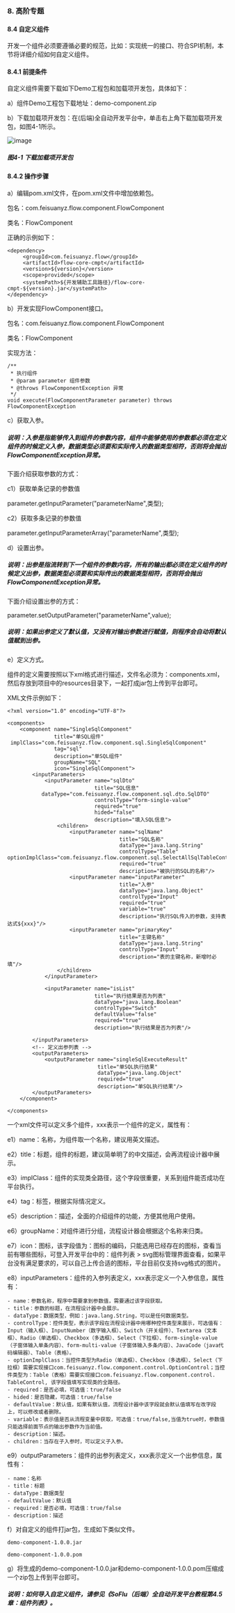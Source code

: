 ### 8. 高阶专题

#### 8.4 自定义组件

开发一个组件必须要遵循必要的规范，比如：实现统一的接口、符合SPI机制，本节将详细介绍如何自定义组件。

#### 8.4.1 前提条件

自定义组件需要下载如下Demo工程包和加载项开发包，具体如下：

a）组件Demo工程包下载地址：demo-component.zip

b）下载加载项开发包：在(后端)全自动开发平台中，单击右上角下载加载项开发包，如图4-1所示。

![image](https://user-images.githubusercontent.com/79617492/211453387-de226c9e-2a67-471b-aa08-ae3b0b3d0661.png)

##### 图4-1 下载加载项开发包

#### 8.4.2 操作步骤

a）编辑pom.xml文件，在pom.xml文件中增加依赖包。

包名：com.feisuanyz.flow.component.FlowComponent

类名：FlowComponent

正确的示例如下：

```
<dependency>
     <groupId>com.feisuanyz.flow</groupId>
     <artifactId>flow-core-cmpt</artifactId>
     <version>${version}</version>
     <scope>provided</scope>
     <systemPath>${开发辅助工具路径}/flow-core-cmpt-${version}.jar</systemPath>
</dependency>
```

b）开发实现FlowComponent接口。

包名：com.feisuanyz.flow.component.FlowComponent

类名：FlowComponent

实现方法：

```
/**
 * 执行组件
 * @param parameter 组件参数
 * @throws FlowComponentException 异常
 */
void execute(FlowComponentParameter parameter) throws FlowComponentException
```

c）获取入参。

##### 说明：入参是指能够传入到组件的参数内容，组件中能够使用的参数都必须在定义组件的时候定义入参，数据类型必须要和实际传入的数据类型相符，否则将会抛出FlowComponentException异常。

下面介绍获取参数的方式：

c1）获取单条记录的参数值

parameter.getInputParameter("parameterName",类型);

c2）获取多条记录的参数值

parameter.getInputParameterArray("parameterName",类型);

d）设置出参。

##### 说明：出参是指流转到下一个组件的参数内容，所有的输出都必须在定义组件的时候定义出参，数据类型必须要和实际传出的数据类型相符，否则将会抛出FlowComponentException异常。

下面介绍设置出参的方式：

parameter.setOutputParameter("parameterName",value);

##### 说明：如果出参定义了默认值，又没有对输出参数进行赋值，则程序会自动将默认值赋到出参。

e）定义方式。

组件的定义需要按照以下xml格式进行描述，文件名必须为：components.xml，然后存放到项目中的resources目录下，一起打成jar包上传到平台即可。

XML文件示例如下：

```
<?xml version="1.0" encoding="UTF-8"?>

<components>
    <component name="SingleSqlComponent"
               title="单SQL组件"
 implClass="com.feisuanyz.flow.component.sql.SingleSqlComponent"
               tag="sql"
               description="单SQL组件"
               groupName="SQL"
               icon="SingleSqlComponent">
        <inputParameters>
            <inputParameter name="sqlDto"
                            title="SQL信息"
           dataType="com.feisuanyz.flow.component.sql.dto.SqlDTO"
                            controlType="form-single-value"
                            required="true"
                            hided="false"
                            description="填入SQL信息">
                <children>
                    <inputParameter name="sqlName"
                                    title="SQL名称"
                                    dataType="java.lang.String"
                                    controlType="Table"          optionImplClass="com.feisuanyz.flow.component.sql.SelectAllSqlTableControl"
                                    required="true"
                                    description="被执行的SQL的名称"/>
                    <inputParameter name="inputParameter"
                                    title="入参"
                                    dataType="java.lang.Object"
                                    controlType="Input"
                                    required="true"
                                    variable="true"
                                    description="执行SQL传入的参数，支持表达式${xxx}"/>
                    <inputParameter name="primaryKey"
                                    title="主键名称"
                                    dataType="java.lang.String"
                                    controlType="Input"
                                    description="表的主键名称，新增时必填"/>
                </children>
            </inputParameter>

            <inputParameter name="isList"
                            title="执行结果是否为列表"
                            dataType="java.lang.Boolean"
                            controlType="Switch"
                            defaultValue="false"
                            required="true"
                            description="执行结果是否为列表"/>

        </inputParameters>
        <!-- 定义出参列表 -->
        <outputParameters>
            <outputParameter name="singleSqlExecuteResult"
                             title="单SQL执行结果"
                             dataType="java.lang.Object"
                             required="true"
                             description="单SQL执行结果"/>
        </outputParameters>
    </component>

</components>

```


一个xml文件可以定义多个组件，<component>xxx</component>表示一个组件的定义，属性有：

e1）name：名称，为组件取一个名称，建议用英文描述。

e2）title：标题，组件的标题，建议简单明了的中文描述，会再流程设计器中展示。

e3）implClass：组件的实现类全路径，这个字段很重要，关系到组件能否成功在平台执行。

e4）tag：标签，根据实际情况定义。

e5）description：描述，全面的介绍组件的功能，方便其他用户使用。

e6）groupName：对组件进行分组，流程设计器会根据这个名称来归类。

e7）icon：图标，该字段值为：图标的编码，只能选用已经存在的图标，查看当前有哪些图标，可登入开发平台中的：组件列表 > svg图标管理界面查看，如果平台没有满足要求的，可以自己上传合适的图标，平台目前仅支持svg格式的图片。

e8）inputParameters：组件的入参列表定义，<inputParameter>xxx</inputParameter>表示定义一个入参信息，属性有：

```
- name：参数名称，程序中需要拿到参数值，需要通过该字段获取。
- title：参数的标题，在流程设计器中会展示。
- dataType：数据类型，例如：java.lang.String，可以是任何数据类型。
- controlType：控件类型，表示该字段在流程设计器中用哪种控件类型来展示，可选值有：Input（输入框）、InputNumber（数字输入框）、Switch（开关组件）、Textarea（文本框）、Radio（单选框）、Checkbox（多选框）、Select（下拉框）、form-single-value（子窗体输入单条内容）、form-multi-value（子窗体输入多条内容）、JavaCode（java代码编辑器）、Table（表格）。
- optionImplClass：当控件类型为Radio（单选框）、Checkbox（多选框）、Select（下拉框）需要实现接口com.feisuanyz.flow.component.control.OptionControl；当控件类型为：Table（表格）需要实现接口com.feisuanyz.flow.component.control. TableControl, 该字段值填写实现类的全路径。
- required：是否必填，可选值：true/false
- hided：是否隐藏，可选值：true/false
- defaultValue：默认值，如果有默认值，流程设计器中该字段就会默认值填写在改字段上，可以修改或者删除。
- variable：表示值是否从流程变量中获取，可选值：true/false,当值为true时，参数值只能选择前面节点的输出参数作为当前值。
- description：描述。
- children：当存在子入参时，可以定义子入参。
```

e9）outputParameters：组件的出参列表定义，<outputParameter>xxx</outputParameter>表示定义一个出参信息，属性有：

```
- name：名称
- title：标题
- dataType：数据类型
- defaultValue：默认值
- required：是否必填，可选值：true/false
- description：描述
```

f）对自定义的组件打jar包，生成如下类似文件。

```
demo-component-1.0.0.jar

demo-component-1.0.0.pom
```

g）将生成的demo-component-1.0.0.jar和demo-component-1.0.0.pom压缩成一个zip包上传到平台即可。

##### 说明：如何导入自定义组件，请参见《SoFlu（后端）全自动开发平台教程第4.5章：组件列表》。
